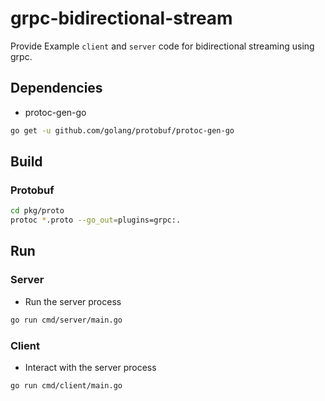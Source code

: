 # grpc-bidirectional-stream

Provide Example `client` and `server` code for bidirectional streaming using grpc.

## Dependencies
* protoc-gen-go
```bash
go get -u github.com/golang/protobuf/protoc-gen-go
```


## Build 

### Protobuf

```bash
cd pkg/proto
protoc *.proto --go_out=plugins=grpc:.
```

## Run

### Server
* Run the server process
```bash
go run cmd/server/main.go
```

### Client
* Interact with the server process
```bash
go run cmd/client/main.go
```